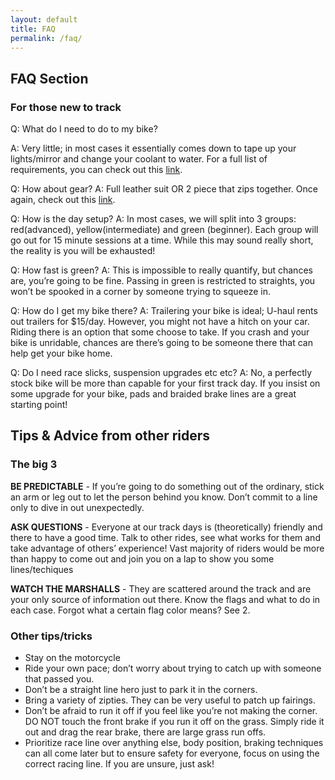 ```yaml
---
layout: default
title: FAQ
permalink: /faq/
---
```


## FAQ Section

### For those new to track

Q: What do I need to do to my bike?

A: Very little; in most cases it essentially comes down to tape up your lights/mirror and change your coolant to water. For a full list of requirements, you can check out this [link](https://kwsportracing.ca/rules/). 

Q: How about gear?
A: Full leather suit OR 2 piece that zips together. Once again, check out this [link](https://kwsportracing.ca/rules/).

Q: How is the day setup?
A: In most cases, we will split into 3 groups: red(advanced), yellow(intermediate) and green (beginner). Each group will go out for 15 minute sessions at a time. While this may sound really short, the reality is you will be exhausted!

Q: How fast is green?
A: This is impossible to really quantify, but chances are, you’re going to be fine. Passing in green is restricted to straights, you won’t be spooked in a corner by someone trying to squeeze in.

Q: How do I get my bike there?
A: Trailering your bike is ideal; U-haul rents out trailers for $15/day. However, you might not have a hitch on your car. Riding there is an option that some choose to take. If you crash and your bike is unridable, chances are there’s going to be someone there that can help get your bike home. 

Q: Do I need race slicks, suspension upgrades etc etc?
A: No, a perfectly stock bike will be more than capable for your first track day. If you insist on some upgrade for your bike, pads and braided brake lines are a great starting point!

## Tips & Advice from other riders

### The big 3
**BE PREDICTABLE** - If you’re going to do something out of the ordinary, stick an arm or leg out to let the person behind you know. Don’t commit to a line only to dive in out unexpectedly.

**ASK QUESTIONS** - Everyone at our track days is (theoretically) friendly and there to have a good time. Talk to other rides, see what works for them and take advantage of others’ experience! Vast majority of riders would be more than happy to come out and join you on a lap to show you some lines/techiques

**WATCH THE MARSHALLS** - They are scattered around the track and are your only source of information out there. Know the flags and what to do in each case. Forgot what a certain flag color means? See 2.

### Other tips/tricks
- Stay on the motorcycle
- Ride your own pace; don’t worry about trying to catch up with someone that passed you.
- Don’t be a straight line hero just to park it in the corners.
- Bring a variety of zipties. They can be very useful to patch up fairings.
- Don’t be afraid to run it off if you feel like you’re not making the corner. DO NOT touch the front brake if you run it off on the grass. Simply ride it out and drag the rear brake, there are large grass run offs.
- Prioritize race line over anything else, body position, braking techniques can all come later but to ensure safety for everyone, focus on using the correct racing line. If you are unsure, just ask!
